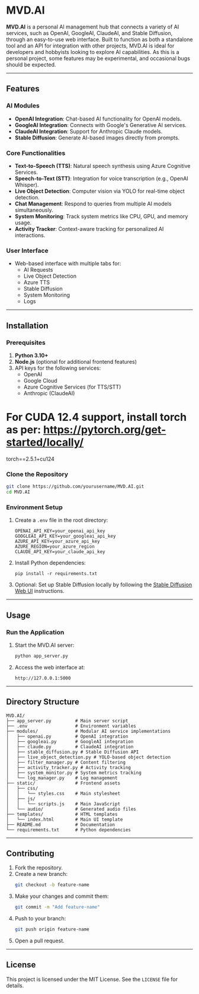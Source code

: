 ﻿# MVD.AI

**MVD.AI**  is a personal AI management hub that connects a variety of AI services, such as OpenAI, GoogleAI, ClaudeAI, and Stable Diffusion, through an easy-to-use web interface. Built to function as both a standalone tool and an API for integration with other projects, MVD.AI is ideal for developers and hobbyists looking to explore AI capabilities. As this is a personal project, some features may be experimental, and occasional bugs should be expected.

---

## **Features**

### **AI Modules**
- **OpenAI Integration**: Chat-based AI functionality for OpenAI models.
- **GoogleAI Integration**: Connects with Google's Generative AI services.
- **ClaudeAI Integration**: Support for Anthropic Claude models.
- **Stable Diffusion**: Generate AI-based images directly from prompts.

### **Core Functionalities**
- **Text-to-Speech (TTS)**: Natural speech synthesis using Azure Cognitive Services.
- **Speech-to-Text (STT)**: Integration for voice transcription (e.g., OpenAI Whisper).
- **Live Object Detection**: Computer vision via YOLO for real-time object detection.
- **Chat Management**: Respond to queries from multiple AI models simultaneously.
- **System Monitoring**: Track system metrics like CPU, GPU, and memory usage.
- **Activity Tracker**: Context-aware tracking for personalized AI interactions.

### **User Interface**
- Web-based interface with multiple tabs for:
  - AI Requests
  - Live Object Detection
  - Azure TTS
  - Stable Diffusion
  - System Monitoring
  - Logs

---

## **Installation**

### **Prerequisites**
1. **Python 3.10+**
2. **Node.js** (optional for additional frontend features)
3. API keys for the following services:
   - OpenAI
   - Google Cloud
   - Azure Cognitive Services (for TTS/STT)
   - Anthropic (ClaudeAI)

# For CUDA 12.4 support, install torch as per: https://pytorch.org/get-started/locally/
torch==2.5.1+cu124

### **Clone the Repository**
```bash
git clone https://github.com/yourusername/MVD.AI.git
cd MVD.AI
```

### **Environment Setup**
1. Create a `.env` file in the root directory:
   ```
   OPENAI_API_KEY=your_openai_api_key
   GOOGLEAI_API_KEY=your_googleai_api_key
   AZURE_API_KEY=your_azure_api_key
   AZURE_REGION=your_azure_region
   CLAUDE_API_KEY=your_claude_api_key
   ```

2. Install Python dependencies:
   ```
   pip install -r requirements.txt
   ```

3. Optional: Set up Stable Diffusion locally by following the [Stable Diffusion Web UI](https://github.com/AUTOMATIC1111/stable-diffusion-webui) instructions.


---

## **Usage**

### **Run the Application**
1. Start the MVD.AI server:
   ```bash
   python app_server.py
   ```
2. Access the web interface at:
   ```
   http://127.0.0.1:5000
   ```

---

## **Directory Structure**
```
MVD.AI/
├── app_server.py         # Main server script
├── .env                  # Environment variables
├── modules/              # Modular AI service implementations
│   ├── openai.py         # OpenAI integration
│   ├── googleai.py       # GoogleAI integration
│   ├── claude.py         # ClaudeAI integration
│   ├── stable_diffusion.py # Stable Diffusion API
│   ├── live_object_detection.py # YOLO-based object detection
│   ├── filter_manager.py # Content filtering
│   ├── activity_tracker.py # Activity tracking
│   ├── system_monitor.py # System metrics tracking
│   └── log_manager.py    # Log management
├── static/               # Frontend assets
│   ├── css/
│   │   └── styles.css    # Main stylesheet
│   ├── js/
│   │   └── scripts.js    # Main JavaScript
│   └── audio/            # Generated audio files
├── templates/            # HTML templates
│   └── index.html        # Main UI template
├── README.md             # Documentation
└── requirements.txt      # Python dependencies
```

---

## **Contributing**
1. Fork the repository.
2. Create a new branch:
   ```bash
   git checkout -b feature-name
   ```
3. Make your changes and commit them:
   ```bash
   git commit -m "Add feature-name"
   ```
4. Push to your branch:
   ```bash
   git push origin feature-name
   ```
5. Open a pull request.

---

## **License**
This project is licensed under the MIT License. See the `LICENSE` file for details.